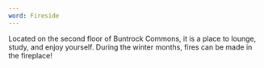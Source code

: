 ```yaml
---
word: Fireside
---
```


Located on the second floor of Buntrock Commons, it is a place to lounge, study, and enjoy yourself. During the winter months, fires can be made in the fireplace!
